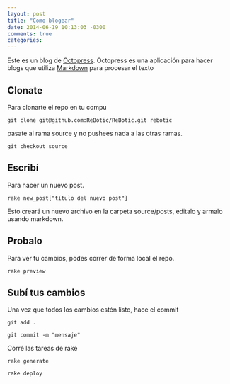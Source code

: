 ```yaml
---
layout: post
title: "Como blogear"
date: 2014-06-19 10:13:03 -0300
comments: true
categories: 
---
```


Este es un blog de [Octopress](http://octopress.org/). Octopress es una aplicación para hacer blogs que utiliza [Markdown](http://daringfireball.net/projects/markdown/) para procesar el texto

## Clonate

Para clonarte el repo en tu compu

``git clone git@github.com:ReBotic/ReBotic.git rebotic``

pasate al rama source y no pushees nada a las otras ramas.

``git checkout source``

## Escribí

Para hacer un nuevo post.

``rake new_post["título del nuevo post"]``

Esto creará un nuevo archivo en la carpeta source/posts, editalo y armalo usando markdown.


## Probalo

Para ver tu cambios, podes correr de forma local el repo.

``rake preview``

## Subí tus cambios

Una vez que todos los cambios estén listo, hace el commit

``git add .``

``git commit -m "mensaje"``

Corré las tareas de rake

``rake generate``

``rake deploy``
